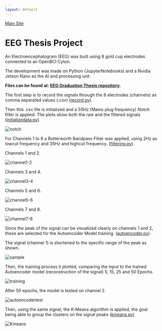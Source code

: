 ```yaml
---
layout: default
---
```

[Main Site](./)

# EEG Thesis Project

An Electroencephalogram (EEG) was built using 8 gold cup electrodes connected to an OpenBCI Cyton.

The development was made on Python (JupyterNotebooks) and a Nvidia Jetson Nano as the AI and processing unit.

**Files can be found at: [EEG Graduation Thesis repository](https://github.com/mffellay/EEG).**

The first step is to record the signals through the 8 electrodes (channels) as comma separated values (.csv) ([record.py](https://github.com/mffellay/EEG/blob/main/filtering.py)).

Then this .csv file is initialized and a 50Hz (Mains plug frequency) Notch filter is applied. The plots show both the raw and the filtered signals ([initializedata.py](https://github.com/mffellay/EEG/blob/main/initializedata.py)).

<img src="https://raw.githubusercontent.com/mffellay/EEG/main/pics/samplesnotch.png" alt="notch">

For Channels 1 to 8 a Butterworth Bandpass Filter was applied, using 2Hz as lowcut frequency and 35Hz and highcut frequency. ([filtering.py](https://github.com/mffellay/EEG/blob/main/filtering.py)).

Channels 1 and 2.

<img src="https://raw.githubusercontent.com/mffellay/EEG/main/pics/ch%201-2.png" alt="channel1-2">

Channels 3 and 4.

<img src="https://raw.githubusercontent.com/mffellay/EEG/main/pics/ch3-4.png" alt="channel3-4">

Channels 5 and 6.

<img src="https://raw.githubusercontent.com/mffellay/EEG/main/pics/ch5-6.png" alt="channel5-6">

Channels 7 and 8.

<img src="https://raw.githubusercontent.com/mffellay/EEG/main/pics/ch7-8.png" alt="channel7-8">

Since the peak of the signal can be visualized clearly on channels 1 and 2, these are selected for the Autoencoder Model training. ([autoencoder.py](https://github.com/mffellay/EEG/blob/main/autoencoder.py)).

The signal (channel 1) is shortened to the specific range of the peak as shown.

<img src="https://raw.githubusercontent.com/mffellay/EEG/main/pics/sampletotrain.png" alt="sample">

Then, the training process it plotted, comparing the input to the trained Autoencoder model (reconstruction of the signal) 5, 15, 25 and 50 Epochs.

<img src="https://raw.githubusercontent.com/mffellay/EEG/main/pics/autoencodertraining.png" alt="training">

After 50 epochs, the model is tested on channel 2.

<img src="https://raw.githubusercontent.com/mffellay/EEG/main/pics/autoencoderTesting.png" alt="autoencodertest">

Then, using the same signal, the K-Means algorithm is applied, the goal being able to group the clusters on the signal peaks ([kmeans.py](https://github.com/mffellay/EEG/blob/main/kmeans.py)).

<img src="https://raw.githubusercontent.com/mffellay/EEG/main/pics/Kmeans.png" alt="Kmeans">

